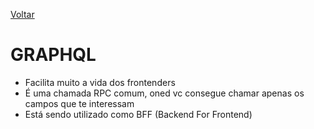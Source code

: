[Voltar](../README.MD)

# GRAPHQL

* Facilita muito a vida dos frontenders
* É uma chamada RPC comum, oned vc consegue chamar apenas os campos que te interessam
* Está sendo utilizado como BFF (Backend For Frontend)